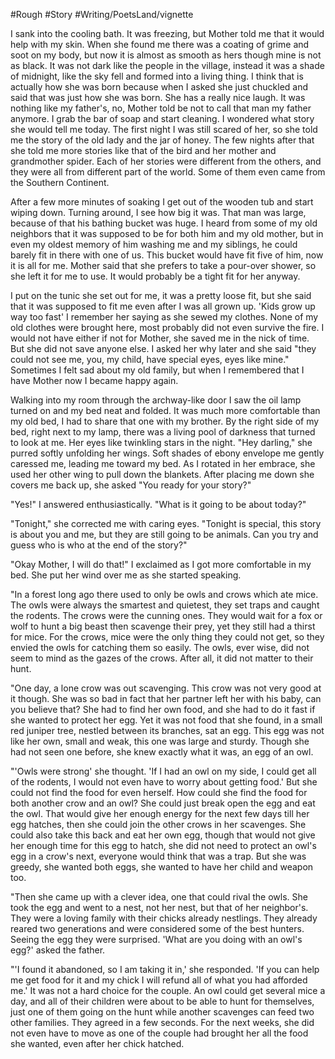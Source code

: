 #Rough #Story #Writing/PoetsLand/vignette 

I sank into the cooling bath. It was freezing, but Mother told me that it would help with my skin. When she found me there was a coating of grime and soot on my body, but now it is almost as smooth as hers though mine is not as black. It was not dark like the people in the village, instead it was a shade of midnight, like the sky fell and formed into a living thing. I think that is actually how she was born because when I asked she just chuckled and said that was just how she was born. She has a really nice laugh. It was nothing like my father's, no, Mother told be not to call that man my father anymore. I grab the bar of soap and start cleaning. I wondered what story she would tell me today. The first night I was still scared of her, so she told me the story of the old lady and the jar of honey. The few nights after that she told me more stories like that of the bird and her mother and grandmother spider. Each of her stories were different from the others, and they were all from different part of the world. Some of them even came from the Southern Continent. 

After a few more minutes of soaking I get out of the wooden tub and start wiping down. Turning around, I see how big it was. That man was large, because of that his bathing bucket was huge. I heard from some of my old neighbors that it was supposed to be for both him and my old mother, but in even my oldest memory of him washing me and my siblings, he could barely fit in there with one of us. This bucket would have fit five of him, now it is all for me. Mother said that she prefers to take a pour-over shower, so she left it for me to use. It would probably be a tight fit for her anyway. 

I put on the tunic she set out for me, it was a pretty loose fit, but she said that it was supposed to fit me even after I was all grown up. 'Kids grow up way too fast' I remember her saying as she sewed my clothes. None of my old clothes were brought here, most probably did not even survive the fire. I would not have either if not for Mother, she saved me in the nick of time. But she did not save anyone else. I asked her why later and she said "they could not see me, you, my child, have special eyes, eyes like mine." Sometimes I felt sad about my old family, but when I remembered that I have Mother now I became happy again. 

Walking into my room through the archway-like door I saw the oil lamp turned on and my bed neat and folded. It was much more comfortable than my old bed, I had to share that one with my brother. By the right side of my bed, right next to my lamp, there was a living pool of darkness that turned to look at me. Her eyes like twinkling stars in the night. "Hey darling," she purred softly unfolding her wings. Soft shades of ebony envelope me gently caressed me, leading me toward my bed. As I rotated in her embrace, she used her other wing to pull down the blankets. After placing me down she covers me back up, she asked "You ready for your story?" 

"Yes!" I answered enthusiastically. "What is it going to be about today?"

"Tonight," she corrected me with caring eyes. "Tonight is special, this story is about you and me, but they are still going to be animals. Can you try and guess who is who at the end of the story?"

"Okay Mother, I will do that!" I exclaimed as I got more comfortable in my bed. She put her wind over me as she started speaking.

"In a forest long ago there used to only be owls and crows which ate mice. The owls were always the smartest and quietest, they set traps and caught the rodents. The crows were the cunning ones. They would wait for a fox or wolf to hunt a big beast then scavenge their prey, yet they still had a thirst for mice. For the crows, mice were the only thing they could not get, so they envied the owls for catching them so easily. The owls, ever wise, did not seem to mind as the gazes of the crows. After all, it did not matter to their hunt. 

"One day, a lone crow was out scavenging. This crow was not very good at it though. She was so bad in fact that her partner left her with his baby, can you believe that? She had to find her own food, and she had to do it fast if she wanted to protect her egg. Yet it was not food that she found, in a small red juniper tree, nestled between its branches, sat an egg. This egg was not like her own, small and weak, this one was large and sturdy. Though she had not seen one before, she knew exactly what it was, an egg of an owl. 

"'Owls were strong' she thought. 'If I had an owl on my side, I could get all of the rodents, I would not even have to worry about getting food.' But she could not find the food for even herself. How could she find the food for both another crow and an owl? She could just break open the egg and eat the owl. That would give her enough energy for the next few days till her egg hatches, then she could join the other crows in her scavenges. She could also take this back and eat her own egg, though that would not give her enough time for this egg to hatch, she did not need to protect an owl's egg in a crow's next, everyone would think that was a trap. But she was greedy, she wanted both eggs, she wanted to have her child and weapon too. 

"Then she came up with a clever idea, one that could rival the owls. She took the egg and went to a nest, not her nest, but that of her neighbor's. They were a loving family with their chicks already nestlings. They already reared two generations and were considered some of the best hunters. Seeing the egg they were surprised. 'What are you doing with an owl's egg?' asked the father.

"'I found it abandoned, so I am taking it in,' she responded. 'If you can help me get food for it and my chick I will refund all of what you had afforded me.' It was not a hard choice for the couple. An owl could get several mice a day, and all of their children were about to be able to hunt for themselves, just one of them going on the hunt while another scavenges can feed two other families. They agreed in a few seconds. For the next weeks, she did not even have to move as one of the couple had brought her all the food she wanted, even after her chick hatched. 